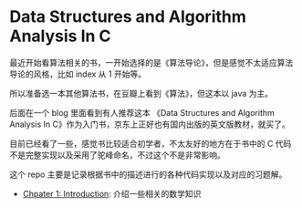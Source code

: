 # Data Structures and Algorithm Analysis In C

最近开始看算法相关的书，一开始选择的是《算法导论》，但是感觉不太适应算法导论的风格，比如 index 从 1 开始等。

所以准备选一本其他算法书，在豆瓣上看到《算法》，但这本以 java 为主。

后面在一个 blog 里面看到有人推荐这本 《Data Structures and Algorithm Analysis In C》作为入门书，京东上正好也有国内出版的英文版教材，就买了。


目前已经看了一些，感觉书比较适合初学者，不太友好的地方在于书中的 C 代码不是完整实现以及采用了驼峰命名，不过这个不是非常影响。


这个 repo 主要是记录根据书中的描述进行的各种代码实现以及对应的习题解。

* [Chpater 1: Introduction](chapter_1_Introduction/README.md): 介绍一些相关的数学知识

